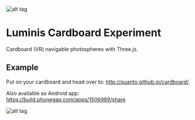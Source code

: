 ![alt tag](https://raw.githubusercontent.com/quanto/cardboard/master/icon.png)

# Luminis Cardboard Experiment
Cardboard (VR) navigable photospheres with Three.js.

## Example
Put on your cardboard and head over to: http://quanto.github.io/cardboard/.

Also available as Android app:
https://build.phonegap.com/apps/1506969/share

![alt tag](https://raw.githubusercontent.com/quanto/cardboard/master/images/PANO_relax.jpg)
